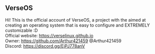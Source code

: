 ## VerseOS
Hi! This is the official account of VerseOS, a project with the aimed at creating an operating system that is easy to configure and EXTREMELY customizable :D <br>
Official website: https://verselinux.github.io <br>
Owner: https://github.com/Arthur421459 @Arthur421459 <br>
Discord: https://discord.gg/EjPJ778anV
